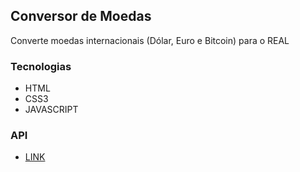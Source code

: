 ## Conversor de Moedas

Converte moedas internacionais (Dólar, Euro e Bitcoin) para o REAL


### Tecnologias

- HTML
- CSS3
- JAVASCRIPT

### API

- [LINK](https://docs.awesomeapi.com.br/api-de-moedas)